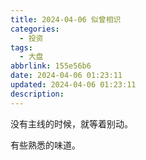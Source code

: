 ```yaml
---
title: 2024-04-06 似曾相识
categories:
  - 投资
tags:
  - 大盘
abbrlink: 155e56b6
date: 2024-04-06 01:23:11
updated: 2024-04-06 01:23:11
description:
---
```


没有主线的时候，就等着别动。

有些熟悉的味道。
